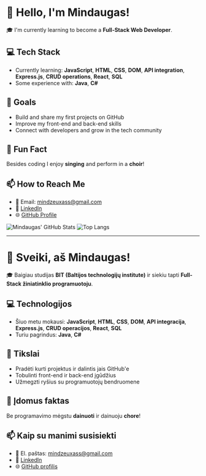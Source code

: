 # 👋 Hello, I'm Mindaugas!

🎓 I'm currently learning to become a **Full-Stack Web Developer**.

## 💻 Tech Stack
- Currently learning: **JavaScript**, **HTML**, **CSS**, **DOM**, **API integration**, **Express.js**, **CRUD operations**, **React**, **SQL**
- Some experience with: **Java**, **C#**

## 🎯 Goals
- Build and share my first projects on GitHub
- Improve my front-end and back-end skills
- Connect with developers and grow in the tech community

## 🎵 Fun Fact
Besides coding I enjoy **singing** and perform in a **choir**!

## 📫 How to Reach Me
- 📧 Email: [mindzeuxass@gmail.com](mailto:mindzeuxass@gmail.com)
- 💼 [LinkedIn](https://www.linkedin.com/in/mindaugas-samsonas/)
- 🌐 [GitHub Profile](https://github.com/Mindzeuxas)

![Mindaugas' GitHub Stats](https://github-readme-stats.vercel.app/api?username=Mindzeuxas&show_icons=true&theme=radical)
![Top Langs](https://github-readme-stats.vercel.app/api/top-langs/?username=Mindzeuxas&layout=compact&theme=radical)

---

# 👋 Sveiki, aš Mindaugas!

🎓 Baigiau studijas **BIT (Baltijos technologijų institute)** ir siekiu tapti **Full-Stack žiniatinklio programuotoju**.

## 💻 Technologijos
- Šiuo metu mokausi: **JavaScript**, **HTML**, **CSS**, **DOM**, **API integracija**, **Express.js**, **CRUD operacijos**, **React**, **SQL**
- Turiu pagrindus: **Java**, **C#**

## 🎯 Tikslai
- Pradėti kurti projektus ir dalintis jais GitHub'e
- Tobulinti front-end ir back-end įgūdžius
- Užmegzti ryšius su programuotojų bendruomene

## 🎵 Įdomus faktas
Be programavimo mėgstu **dainuoti** ir dainuoju **chore**!

## 📫 Kaip su manimi susisiekti
- 📧 El. paštas: [mindzeuxass@gmail.com](mailto:mindzeuxass@gmail.com)
- 💼 [LinkedIn](https://www.linkedin.com/in/mindaugas-samsonas/)
- 🌐 [GitHub profilis](https://github.com/Mindzeuxas)
